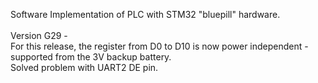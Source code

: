 Software Implementation of PLC with STM32 "bluepill" hardware.</br></br>
Version G29 -</br>
For this release, the register from D0 to D10 is now power independent - supported from the 3V backup battery.</br>
Solved problem with UART2 DE pin.</br>
